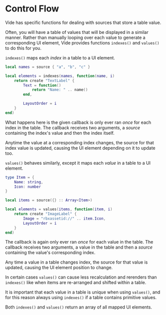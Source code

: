 # Control Flow

Vide has specific functions for dealing with sources that store a table value.

Often, you will have a table of values that will be displayed in a similar
manner. Rather than manually looping over each value to generate a corresponding
UI element, Vide provides functions `indexes()` and `values()` to do this for
you.

`indexes()` maps each *index* in a table to a UI element.

```lua
local names = source { "a", "b", "c" }

local elements = indexes(names, function(name, i)
    return create "TextLabel" {
        Text = function()
            return "Name: " .. name()
        end,

        LayoutOrder = i
    }
end)
```

What happens here is the given callback is only ever ran *once* for each index
in the table. The callback receives two arguments, a *source* containing the
index's value and then the index itself.

Anytime the value at a corresponding index changes, the source for that index
value is updated, causing the UI element depending on it to update too.

`values()` behaves similarly, except it maps each *value* in a table to a UI
element.

```lua
type Item = {
    Name: string,
    Icon: number    
}

local items = source({} :: Array<Item>)

local elements = values(items, function(item, i)
    return create "ImageLabel" {
        Image = "rbxassetid://" .. item.Icon,
        LayoutOrder = i
    }
end)
```

The callback is again only ever ran *once* for each value in the table. The
callback receives two arguments, a value in the table and then a *source*
containing the value's corresponding index.

Any time a value in a table changes index, the source for that value is updated,
causing the UI element position to change.

In certain cases `values()` can cause less recalculation and rerenders than
`indexes()` like when items are re-arranged and shifted within a table.

It is important that each value in a table is unique when using `values()`,
and for this reason always using `indexes()` if a table contains primitive
values.

Both `indexes()` and `values()` return an array of all mapped UI elements.
